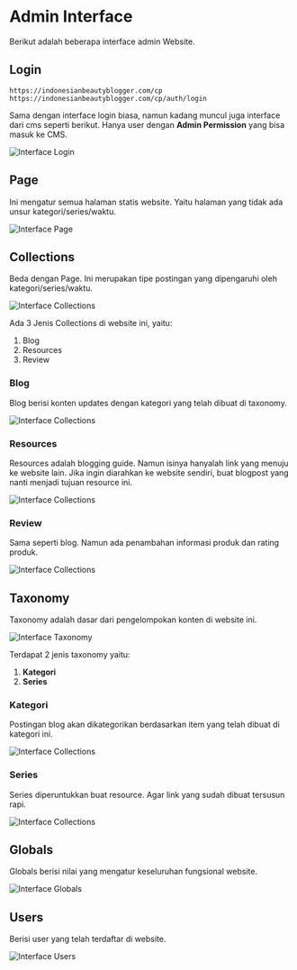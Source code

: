 # Admin Interface

Berikut adalah beberapa interface admin Website.

<div class="pv4"></div>

## Login

`https://indonesianbeautyblogger.com/cp`
`https://indonesianbeautyblogger.com/cp/auth/login`

Sama dengan interface login biasa, namun kadang muncul juga interface dari cms seperti berikut. Hanya user dengan **Admin Permission** yang bisa masuk ke CMS.

![Interface Login](../assets/images/admin-login.jpg)

<div class="pv4"></div>

## Page

Ini mengatur semua halaman statis website. Yaitu halaman yang tidak ada unsur kategori/series/waktu.

![Interface Page](../assets/images/admin-pages.jpg)

<div class="pv4"></div>

## Collections

Beda dengan Page. Ini merupakan tipe postingan yang dipengaruhi oleh kategori/series/waktu.

![Interface Collections](../assets/images/admin-collections.jpg)

Ada 3 Jenis Collections di website ini, yaitu:

1. Blog
2. Resources
3. Review

<div class="pv3"></div>

### Blog

Blog berisi konten updates dengan kategori yang telah dibuat di taxonomy.

![Interface Collections](../assets/images/admin-collections-blog.jpg)

<div class="pv3"></div>

### Resources

Resources adalah blogging guide. Namun isinya hanyalah link yang menuju ke website lain. Jika ingin diarahkan ke website sendiri, buat blogpost yang nanti menjadi tujuan resource ini.

![Interface Collections](../assets/images/admin-collections-resources.jpg)

<div class="pv3"></div>

### Review

Sama seperti blog. Namun ada penambahan informasi produk dan rating produk.

![Interface Collections](../assets/images/admin-collections-review.jpg)

<div class="pv4"></div>

## Taxonomy

Taxonomy adalah dasar dari pengelompokan konten di website ini.

![Interface Taxonomy](../assets/images/admin-taxonomies.jpg)

Terdapat 2 jenis taxonomy yaitu:

1. **Kategori**
2. **Series**

<div class="pv3"></div>

### Kategori

Postingan blog akan dikategorikan berdasarkan item yang telah dibuat di kategori ini.

![Interface Collections](../assets/images/admin-taxonomies-categories.jpg)

<div class="pv3"></div>

### Series

Series diperuntukkan buat resource. Agar link yang sudah dibuat tersusun rapi.

![Interface Collections](../assets/images/admin-taxonomies-series.jpg)

<div class="pv4"></div>

## Globals

Globals berisi nilai yang mengatur keseluruhan fungsional website.

![Interface Globals](../assets/images/admin-globals.jpg)

<div class="pv4"></div>

## Users

Berisi user yang telah terdaftar di website.

![Interface Users](../assets/images/admin-users.jpg)

<div class="pv4"></div>
